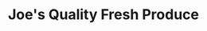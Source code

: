 ---
title: "Joe's Quality Fresh Produce"
url: /saint-petersburg/joes-quality-fresh-produce/
shop: Gemüse & Obst
---